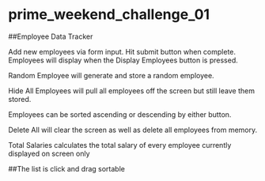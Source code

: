 # prime_weekend_challenge_01
##Employee Data Tracker

Add new employees via form input. Hit submit button when complete. Employees will display when the Display Employees
button is pressed. 

Random Employee will generate and store a random employee. 

Hide All Employees will pull all employees off the screen but still leave them stored. 

Employees can be sorted ascending or descending by either button.

Delete All will clear the screen as well as delete all employees from memory.

Total Salaries calculates the total salary of every employee currently displayed on screen only

##The list is click and drag sortable
